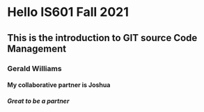 # Hello IS601 Fall 2021
## This is the introduction to GIT source Code Management
### Gerald Williams
#### My collaborative partner is Joshua
##### Great to be a partner
